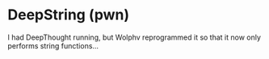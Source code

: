 # DeepString (pwn)

I had DeepThought running, but Wolphv reprogrammed it so that it now only performs string functions...